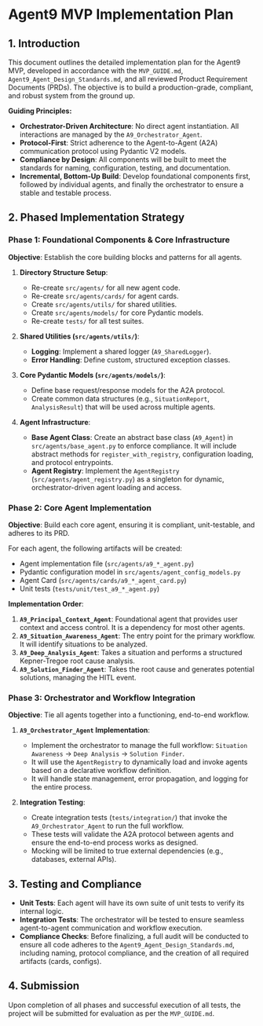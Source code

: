 # Agent9 MVP Implementation Plan

## 1. Introduction

This document outlines the detailed implementation plan for the Agent9 MVP, developed in accordance with the `MVP_GUIDE.md`, `Agent9_Agent_Design_Standards.md`, and all reviewed Product Requirement Documents (PRDs). The objective is to build a production-grade, compliant, and robust system from the ground up.

**Guiding Principles:**
- **Orchestrator-Driven Architecture**: No direct agent instantiation. All interactions are managed by the `A9_Orchestrator_Agent`.
- **Protocol-First**: Strict adherence to the Agent-to-Agent (A2A) communication protocol using Pydantic V2 models.
- **Compliance by Design**: All components will be built to meet the standards for naming, configuration, testing, and documentation.
- **Incremental, Bottom-Up Build**: Develop foundational components first, followed by individual agents, and finally the orchestrator to ensure a stable and testable process.

## 2. Phased Implementation Strategy

### Phase 1: Foundational Components & Core Infrastructure

**Objective**: Establish the core building blocks and patterns for all agents.

1.  **Directory Structure Setup**:
    - Re-create `src/agents/` for all new agent code.
    - Re-create `src/agents/cards/` for agent cards.
    - Create `src/agents/utils/` for shared utilities.
    - Create `src/agents/models/` for core Pydantic models.
    - Re-create `tests/` for all test suites.

2.  **Shared Utilities (`src/agents/utils/`)**:
    - **Logging**: Implement a shared logger (`A9_SharedLogger`).
    - **Error Handling**: Define custom, structured exception classes.

3.  **Core Pydantic Models (`src/agents/models/`)**:
    - Define base request/response models for the A2A protocol.
    - Create common data structures (e.g., `SituationReport`, `AnalysisResult`) that will be used across multiple agents.

4.  **Agent Infrastructure**:
    - **Base Agent Class**: Create an abstract base class (`A9_Agent`) in `src/agents/base_agent.py` to enforce compliance. It will include abstract methods for `register_with_registry`, configuration loading, and protocol entrypoints.
    - **Agent Registry**: Implement the `AgentRegistry` (`src/agents/agent_registry.py`) as a singleton for dynamic, orchestrator-driven agent loading and access.

### Phase 2: Core Agent Implementation

**Objective**: Build each core agent, ensuring it is compliant, unit-testable, and adheres to its PRD.

For each agent, the following artifacts will be created:
- Agent implementation file (`src/agents/a9_*_agent.py`)
- Pydantic configuration model in `src/agents/agent_config_models.py`
- Agent Card (`src/agents/cards/a9_*_agent_card.py`)
- Unit tests (`tests/unit/test_a9_*_agent.py`)

**Implementation Order**:
1.  **`A9_Principal_Context_Agent`**: Foundational agent that provides user context and access control. It is a dependency for most other agents.
2.  **`A9_Situation_Awareness_Agent`**: The entry point for the primary workflow. It will identify situations to be analyzed.
3.  **`A9_Deep_Analysis_Agent`**: Takes a situation and performs a structured Kepner-Tregoe root cause analysis.
4.  **`A9_Solution_Finder_Agent`**: Takes the root cause and generates potential solutions, managing the HITL event.

### Phase 3: Orchestrator and Workflow Integration

**Objective**: Tie all agents together into a functioning, end-to-end workflow.

1.  **`A9_Orchestrator_Agent` Implementation**:
    - Implement the orchestrator to manage the full workflow: `Situation Awareness` -> `Deep Analysis` -> `Solution Finder`.
    - It will use the `AgentRegistry` to dynamically load and invoke agents based on a declarative workflow definition.
    - It will handle state management, error propagation, and logging for the entire process.

2.  **Integration Testing**:
    - Create integration tests (`tests/integration/`) that invoke the `A9_Orchestrator_Agent` to run the full workflow.
    - These tests will validate the A2A protocol between agents and ensure the end-to-end process works as designed.
    - Mocking will be limited to true external dependencies (e.g., databases, external APIs).

## 3. Testing and Compliance

- **Unit Tests**: Each agent will have its own suite of unit tests to verify its internal logic.
- **Integration Tests**: The orchestrator will be tested to ensure seamless agent-to-agent communication and workflow execution.
- **Compliance Checks**: Before finalizing, a full audit will be conducted to ensure all code adheres to the `Agent9_Agent_Design_Standards.md`, including naming, protocol compliance, and the creation of all required artifacts (cards, configs).

## 4. Submission

Upon completion of all phases and successful execution of all tests, the project will be submitted for evaluation as per the `MVP_GUIDE.md`.

